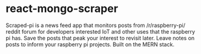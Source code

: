 # react-mongo-scraper
Scraped-pi is a news feed app that monitors posts from /r/raspberry-pi/ reddit forum for developers interested IoT and other uses that the raspberry pi has. Save the posts that peak your interest to revisit later. Leave notes on posts to inform your raspberry pi projects. Built on the MERN stack.
